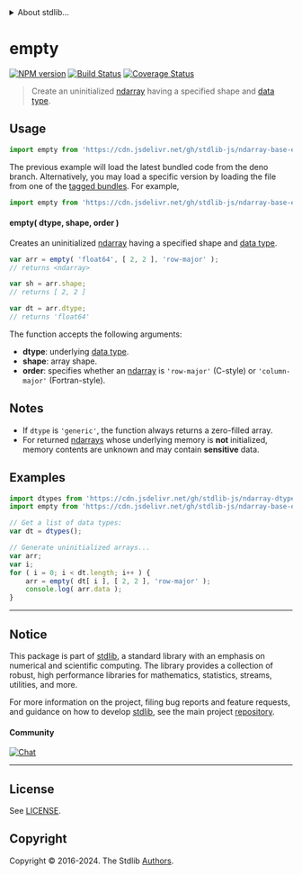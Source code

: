 <!--

@license Apache-2.0

Copyright (c) 2023 The Stdlib Authors.

Licensed under the Apache License, Version 2.0 (the "License");
you may not use this file except in compliance with the License.
You may obtain a copy of the License at

   http://www.apache.org/licenses/LICENSE-2.0

Unless required by applicable law or agreed to in writing, software
distributed under the License is distributed on an "AS IS" BASIS,
WITHOUT WARRANTIES OR CONDITIONS OF ANY KIND, either express or implied.
See the License for the specific language governing permissions and
limitations under the License.

-->


<details>
  <summary>
    About stdlib...
  </summary>
  <p>We believe in a future in which the web is a preferred environment for numerical computation. To help realize this future, we've built stdlib. stdlib is a standard library, with an emphasis on numerical and scientific computation, written in JavaScript (and C) for execution in browsers and in Node.js.</p>
  <p>The library is fully decomposable, being architected in such a way that you can swap out and mix and match APIs and functionality to cater to your exact preferences and use cases.</p>
  <p>When you use stdlib, you can be absolutely certain that you are using the most thorough, rigorous, well-written, studied, documented, tested, measured, and high-quality code out there.</p>
  <p>To join us in bringing numerical computing to the web, get started by checking us out on <a href="https://github.com/stdlib-js/stdlib">GitHub</a>, and please consider <a href="https://opencollective.com/stdlib">financially supporting stdlib</a>. We greatly appreciate your continued support!</p>
</details>

# empty

[![NPM version][npm-image]][npm-url] [![Build Status][test-image]][test-url] [![Coverage Status][coverage-image]][coverage-url] <!-- [![dependencies][dependencies-image]][dependencies-url] -->

> Create an uninitialized [ndarray][@stdlib/ndarray/base/ctor] having a specified shape and [data type][@stdlib/ndarray/dtypes].

<!-- Section to include introductory text. Make sure to keep an empty line after the intro `section` element and another before the `/section` close. -->

<section class="intro">

</section>

<!-- /.intro -->

<!-- Package usage documentation. -->



<section class="usage">

## Usage

```javascript
import empty from 'https://cdn.jsdelivr.net/gh/stdlib-js/ndarray-base-empty@deno/mod.js';
```
The previous example will load the latest bundled code from the deno branch. Alternatively, you may load a specific version by loading the file from one of the [tagged bundles](https://github.com/stdlib-js/ndarray-base-empty/tags). For example,

```javascript
import empty from 'https://cdn.jsdelivr.net/gh/stdlib-js/ndarray-base-empty@v0.2.1-deno/mod.js';
```

#### empty( dtype, shape, order )

Creates an uninitialized [ndarray][@stdlib/ndarray/base/ctor] having a specified shape and [data type][@stdlib/ndarray/dtypes].

```javascript
var arr = empty( 'float64', [ 2, 2 ], 'row-major' );
// returns <ndarray>

var sh = arr.shape;
// returns [ 2, 2 ]

var dt = arr.dtype;
// returns 'float64'
```

The function accepts the following arguments:

-   **dtype**: underlying [data type][@stdlib/ndarray/dtypes].
-   **shape**: array shape.
-   **order**: specifies whether an [ndarray][@stdlib/ndarray/base/ctor] is `'row-major'` (C-style) or `'column-major'` (Fortran-style).

</section>

<!-- /.usage -->

<!-- Package usage notes. Make sure to keep an empty line after the `section` element and another before the `/section` close. -->

<section class="notes">

## Notes

-   If `dtype` is `'generic'`, the function always returns a zero-filled array.
-   For returned [ndarrays][@stdlib/ndarray/base/ctor] whose underlying memory is **not** initialized, memory contents are unknown and may contain **sensitive** data.

</section>

<!-- /.notes -->

<!-- Package usage examples. -->

<section class="examples">

## Examples

<!-- eslint no-undef: "error" -->

```javascript
import dtypes from 'https://cdn.jsdelivr.net/gh/stdlib-js/ndarray-dtypes@deno/mod.js';
import empty from 'https://cdn.jsdelivr.net/gh/stdlib-js/ndarray-base-empty@deno/mod.js';

// Get a list of data types:
var dt = dtypes();

// Generate uninitialized arrays...
var arr;
var i;
for ( i = 0; i < dt.length; i++ ) {
    arr = empty( dt[ i ], [ 2, 2 ], 'row-major' );
    console.log( arr.data );
}
```

</section>

<!-- /.examples -->

<!-- Section to include cited references. If references are included, add a horizontal rule *before* the section. Make sure to keep an empty line after the `section` element and another before the `/section` close. -->

<section class="references">

</section>

<!-- /.references -->

<!-- Section for related `stdlib` packages. Do not manually edit this section, as it is automatically populated. -->

<section class="related">

</section>

<!-- /.related -->

<!-- Section for all links. Make sure to keep an empty line after the `section` element and another before the `/section` close. -->


<section class="main-repo" >

* * *

## Notice

This package is part of [stdlib][stdlib], a standard library with an emphasis on numerical and scientific computing. The library provides a collection of robust, high performance libraries for mathematics, statistics, streams, utilities, and more.

For more information on the project, filing bug reports and feature requests, and guidance on how to develop [stdlib][stdlib], see the main project [repository][stdlib].

#### Community

[![Chat][chat-image]][chat-url]

---

## License

See [LICENSE][stdlib-license].


## Copyright

Copyright &copy; 2016-2024. The Stdlib [Authors][stdlib-authors].

</section>

<!-- /.stdlib -->

<!-- Section for all links. Make sure to keep an empty line after the `section` element and another before the `/section` close. -->

<section class="links">

[npm-image]: http://img.shields.io/npm/v/@stdlib/ndarray-base-empty.svg
[npm-url]: https://npmjs.org/package/@stdlib/ndarray-base-empty

[test-image]: https://github.com/stdlib-js/ndarray-base-empty/actions/workflows/test.yml/badge.svg?branch=v0.2.1
[test-url]: https://github.com/stdlib-js/ndarray-base-empty/actions/workflows/test.yml?query=branch:v0.2.1

[coverage-image]: https://img.shields.io/codecov/c/github/stdlib-js/ndarray-base-empty/main.svg
[coverage-url]: https://codecov.io/github/stdlib-js/ndarray-base-empty?branch=main

<!--

[dependencies-image]: https://img.shields.io/david/stdlib-js/ndarray-base-empty.svg
[dependencies-url]: https://david-dm.org/stdlib-js/ndarray-base-empty/main

-->

[chat-image]: https://img.shields.io/gitter/room/stdlib-js/stdlib.svg
[chat-url]: https://app.gitter.im/#/room/#stdlib-js_stdlib:gitter.im

[stdlib]: https://github.com/stdlib-js/stdlib

[stdlib-authors]: https://github.com/stdlib-js/stdlib/graphs/contributors

[umd]: https://github.com/umdjs/umd
[es-module]: https://developer.mozilla.org/en-US/docs/Web/JavaScript/Guide/Modules

[deno-url]: https://github.com/stdlib-js/ndarray-base-empty/tree/deno
[deno-readme]: https://github.com/stdlib-js/ndarray-base-empty/blob/deno/README.md
[umd-url]: https://github.com/stdlib-js/ndarray-base-empty/tree/umd
[umd-readme]: https://github.com/stdlib-js/ndarray-base-empty/blob/umd/README.md
[esm-url]: https://github.com/stdlib-js/ndarray-base-empty/tree/esm
[esm-readme]: https://github.com/stdlib-js/ndarray-base-empty/blob/esm/README.md
[branches-url]: https://github.com/stdlib-js/ndarray-base-empty/blob/main/branches.md

[stdlib-license]: https://raw.githubusercontent.com/stdlib-js/ndarray-base-empty/main/LICENSE

[@stdlib/ndarray/base/ctor]: https://github.com/stdlib-js/ndarray-base-ctor/tree/deno

[@stdlib/ndarray/dtypes]: https://github.com/stdlib-js/ndarray-dtypes/tree/deno

</section>

<!-- /.links -->
